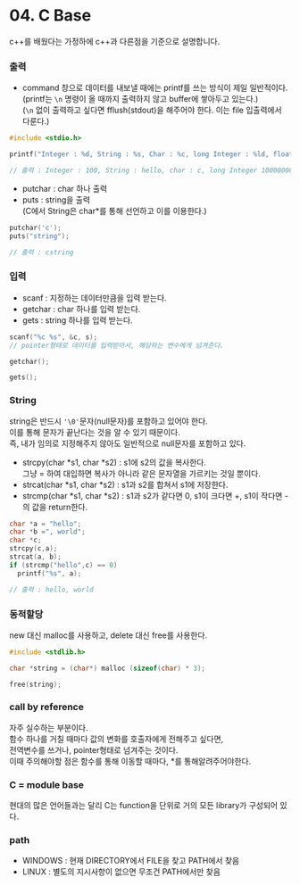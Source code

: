 # 04. C Base
c++를 배웠다는 가정하에 c++과 다른점을 기준으로 설명합니다.

### 출력
- command 창으로 데이터를 내보낼 때에는 printf를 쓰는 방식이 제일 일반적이다.<br>
(printf는 `\n` 명령이 올 때까지 출력하지 않고 buffer에 쌓아두고 있는다.) <br>
(`\n` 없이 출력하고 싶다면 fflush(stdout)을 해주어야 한다. 이는 file 입출력에서 다룬다.)

```c
#include <stdio.h>

printf("Integer : %d, String : %s, Char : %c, long Integer : %ld, float : %f", 100, "hello", 'c', 1000000000, 3.14 );

// 출력 : Integer : 100, String : hello, char : c, long Integer 1000000000, float : 3.14
```

- putchar : char 하나 출력
- puts : string을 출력 <br>
(C에서 String은 char*를 통해 선언하고 이를 이용한다.)

```c
putchar('c');
puts("string");

// 출력 : cstring
```

### 입력
- scanf : 지정하는 데이터만큼을 입력 받는다.
- getchar : char 하나를 입력 받는다.
- gets : string 하나를 입력 받는다.

```c
scanf("%c %s", &c, s);
// pointer형태로 데이터를 입력받아서, 해당하는 변수에게 넘겨준다.

getchar();

gets();
```

### String
string은 반드시 `'\0'`문자(null문자)를 포함하고 있어야 한다. <br>
이를 통해 문자가 끝난다는 것을 알 수 있기 때문이다.<br>
즉, 내가 임의로 지정해주지 않아도 일반적으로 null문자를 포함하고 있다.

- strcpy(char \*s1, char \*s2) : s1에 s2의 값을 복사한다.<br>
그냥 = 하여 대입하면 복사가 아니라 같은 문자열을 가르키는 것일 뿐이다.
- strcat(char \*s1, char \*s2) : s1과 s2를 합쳐서 s1에 저장한다.
- strcmp(char \*s1, char \*s2) : s1과 s2가 같다면 0, s1이 크다면 +, s1이 작다면 -의 값을 return한다.

```c
char *a = "hello";
char *b =", world";
char *c;
strcpy(c,a);
strcat(a, b);
if (strcmp("hello",c) == 0)
  printf("%s", a);

// 출력 : hello, world
```

### 동적할당
new 대신 malloc를 사용하고, delete 대신 free를 사용한다.

```c
#include <stdlib.h>

char *string = (char*) malloc (sizeof(char) * 3);

free(string);

```

### call by reference
자주 실수하는 부분이다.<br>
함수 하나를 거칠 때마다 값의 변화를 호출자에게 전해주고 싶다면,<br>
전역변수를 쓰거나, pointer형태로 넘겨주는 것이다.<br>
이때 주의해야할 점은 함수를 통해 이동할 때마다, \*를 통해알려주어야한다.

### C = module base
현대의 많은 언어들과는 달리 C는 function을 단위로 거의 모든 library가 구성되어 있다.


### path
- WINDOWS : 현재 DIRECTORY에서 FILE을 찾고 PATH에서 찾음
- LINUX : 별도의 지시사항이 없으면 무조건 PATH에서만 찾음
